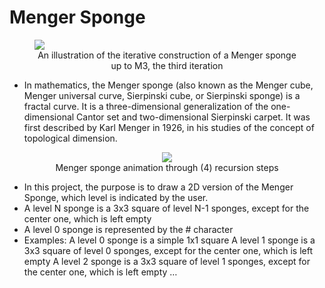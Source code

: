 # Menger Sponge
<figure>
<img align="center" src="https://upload.wikimedia.org/wikipedia/commons/d/de/Menger_sponge_%28Level_0-3%29.jpg" />
<figcaption style="text-align:center">An illustration of the iterative construction of a Menger sponge up to M3, the third iteration</figcaption>
</figure>



* In mathematics, the Menger sponge (also known as the Menger cube, Menger universal curve, Sierpinski cube, or Sierpinski sponge) is a fractal curve. It is a three-dimensional generalization of the one-dimensional Cantor set and two-dimensional Sierpinski carpet. It was first described by Karl Menger in 1926, in his studies of the concept of topological dimension.


<figure>
<div style="text-align:center"><img src="https://upload.wikimedia.org/wikipedia/commons/a/a7/Mengersponge.gif" /></div>
<figcaption style="text-align:center">Menger sponge animation through (4) recursion steps</figcaption>
</figure>



* In this project, the purpose is to draw a 2D version of the Menger Sponge, which level is indicated by the user.
* A level N sponge is a 3x3 square of level N-1 sponges, except for the center one, which is left empty
* A level 0 sponge is represented by the # character
* Examples:
A level 0 sponge is a simple 1x1 square
A level 1 sponge is a 3x3 square of level 0 sponges, except for the center one, which is left empty
A level 2 sponge is a 3x3 square of level 1 sponges, except for the center one, which is left empty
…
